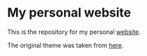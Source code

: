 # My personal website
This is the repository for my personal [website](https://lucabnf.github.io/).

The original theme was taken from [here](https://github.com/ankitsultana/researcher).
